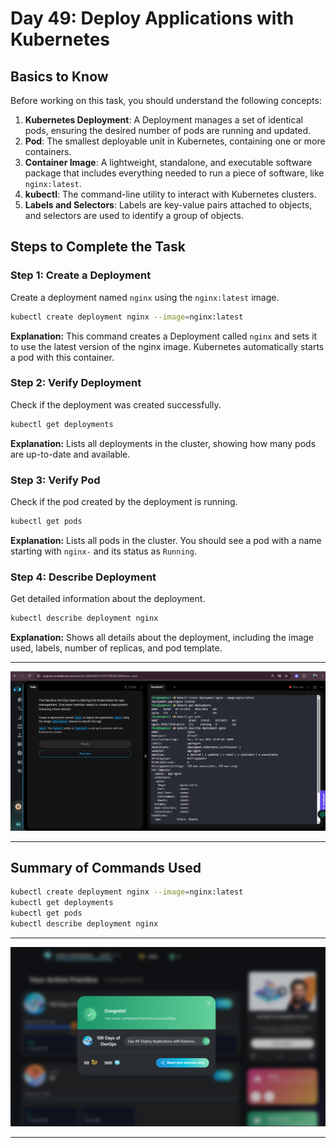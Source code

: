 # Day 49: Deploy Applications with Kubernetes

## Basics to Know

Before working on this task, you should understand the following concepts:

1. **Kubernetes Deployment**: A Deployment manages a set of identical pods, ensuring the desired number of pods are running and updated.
2. **Pod**: The smallest deployable unit in Kubernetes, containing one or more containers.
3. **Container Image**: A lightweight, standalone, and executable software package that includes everything needed to run a piece of software, like `nginx:latest`.
4. **kubectl**: The command-line utility to interact with Kubernetes clusters.
5. **Labels and Selectors**: Labels are key-value pairs attached to objects, and selectors are used to identify a group of objects.

## Steps to Complete the Task

### Step 1: Create a Deployment

Create a deployment named `nginx` using the `nginx:latest` image.

```bash
kubectl create deployment nginx --image=nginx:latest
```

**Explanation:** This command creates a Deployment called `nginx` and sets it to use the latest version of the nginx image. Kubernetes automatically starts a pod with this container.

### Step 2: Verify Deployment

Check if the deployment was created successfully.

```bash
kubectl get deployments
```

**Explanation:** Lists all deployments in the cluster, showing how many pods are up-to-date and available.

### Step 3: Verify Pod

Check if the pod created by the deployment is running.

```bash
kubectl get pods
```

**Explanation:** Lists all pods in the cluster. You should see a pod with a name starting with `nginx-` and its status as `Running`.

### Step 4: Describe Deployment

Get detailed information about the deployment.

```bash
kubectl describe deployment nginx
```

**Explanation:** Shows all details about the deployment, including the image used, labels, number of replicas, and pod template.

---
![Kubernetes Deployment Created](assets/Screenshot%202025-09-23%20233848.png)

---

## Summary of Commands Used

```bash
kubectl create deployment nginx --image=nginx:latest
kubectl get deployments
kubectl get pods
kubectl describe deployment nginx

```

---
![Success Card](assets/Screenshot%202025-09-23%20233926.png)

---
